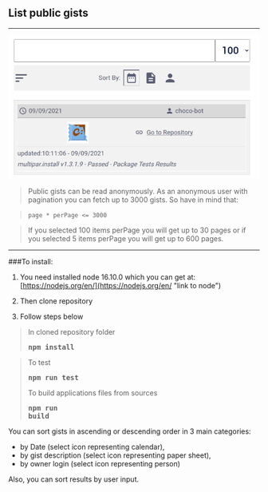 ## List public gists
<hr>

![image](https://github.com/georgechem/axonista-test/blob/master/axonista.png)

><p>Public gists can be read anonymously. As an anonymous user with pagination
>you can fetch up to 3000 gists. So have in mind that:</p>

>```
>page * perPage <= 3000

>If you selected 100 items perPage you will get up to 30 pages or if you selected 5 items perPage
> you will get up to 600 pages.

<hr>

###To install:
1. You need installed node 16.10.0
which you can get at: [https://nodejs.org/en/](https://nodejs.org/en/ "link to node")

2. Then clone repository
3. Follow steps below

>In cloned repository folder <pre><b>npm install</b></pre>

>To test <pre><b>npm run test</b></pre>
> 
> To build applications files from sources <pre><b>npm run build</b></pre>

You can sort gists in ascending or descending order in 3 main categories:
- by Date (select icon representing calendar),
- by gist description (select icon representing paper sheet),
- by owner login (select icon representing person)

Also, you can sort results by user input.